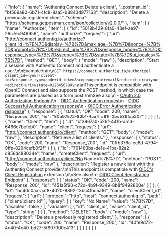 {
  "info": {
    "name": "Authentiq Connect Delete a client",
    "_postman_id": "bf569a80-6b71-4fc8-8aa5-b8843d977163",
    "description": "Delete a previously registered client.",
    "schema": "https://schema.getpostman.com/json/collection/v2.0.0/"
  },
  "item": [
    {
      "name": "Authorize",
      "item": [
        {
          "id": "5019b429-8fa0-43ef-ae97-29c7ec949959",
          "name": "authorize",
          "request": {
            "url": "http://connect.authentiq.io/authorize?client_id=%7B%7D&display=%7B%7D&max_age=%7B%7D&nonce=%7B%7D&prompt=%7B%7D&redirect_uri=%7B%7D&response_mode=%7B%7D&response_type=%7B%7D&scope=%7B%7D&state=%7B%7D&ui_locales=%7B%7D",
            "method": "GET",
            "body": {
              "mode": "raw"
            },
            "description": "Start a session with Authentiq Connect and authenticate a user.\n\nExample:\n\n```\nGET https://connect.authentiq.io/authorize?client_id=<your-client-id>&response_type=code+id_token&scope=openid+email&redirect_uri=<your-redirect-uri>&state=0123456789\n```\n\nThis endpoint is compatible with OpenID Connect and also supports the POST method, in which case the parameters are passed as a form post.\n\nSee also:\n  - [OAuth 2.0 Authorization Endpoint](http://tools.ietf.org/html/rfc6749#section-3.1)\n  - [OIDC Authentication request](http://openid.net/specs/openid-connect-core-1_0.html#AuthRequest)\n  - [OIDC Successful Authentication response](http://openid.net/specs/openid-connect-core-1_0.html#AuthResponse)\n  - [OIDC Error Authentication response](http://openid.net/specs/openid-connect-core-1_0.html#AuthError)"
          },
          "response": [
            {
              "status": "OK",
              "code": 200,
              "name": "Response_200",
              "id": "80a97572-82b1-4aa4-a81f-0bc539faa207"
            }
          ]
        }
      ]
    },
    {
      "name": "Client",
      "item": [
        {
          "id": "cf3967a0-526f-441b-aa1d-6466c7befeb0",
          "name": "client",
          "request": {
            "url": "http://connect.authentiq.io/client",
            "method": "GET",
            "body": {
              "mode": "raw"
            },
            "description": "Retrieve a list of clients."
          },
          "response": [
            {
              "status": "OK",
              "code": 200,
              "name": "Response_200",
              "id": "0ffb376a-ec8d-4794-9ffe-8294cefb0f2f"
            }
          ]
        },
        {
          "id": "761483ba-de1e-41ba-82a2-c856dc88034e",
          "name": "createClient",
          "request": {
            "url": "http://connect.authentiq.io/client?No Name=%7B%7D",
            "method": "POST",
            "body": {
              "mode": "raw"
            },
            "description": "Register a new client with this Authentiq Connect provider.\n\nThis endpoint is compatible with [OIDC's Client Registration](http://openid.net/specs/openid-connect-registration-1_0.html) extension.\n\nSee also:\n- [OIDC Client Registration Endpoint](http://openid.net/specs/openid-connect-registration-1_0.html#ClientRegistration)"
          },
          "response": [
            {
              "status": "OK",
              "code": 200,
              "name": "Response_200",
              "id": "451a5f90-c72d-4b9f-9349-8b8f9492800e"
            }
          ]
        },
        {
          "id": "bc40c0aa-aaf8-4020-8892-f3bc4fbc5a16",
          "name": "clientClient_id",
          "request": {
            "url": {
              "protocol": "http",
              "host": "connect.authentiq.io",
              "path": [
                "client/:client_id"
              ],
              "query": [
                {
                  "key": "No Name",
                  "value": "%7B%7D",
                  "disabled": false
                }
              ],
              "variable": [
                {
                  "id": "client_id",
                  "value": "client_id",
                  "type": "string"
                }
              ]
            },
            "method": "DELETE",
            "body": {
              "mode": "raw"
            },
            "description": "Delete a previously registered client."
          },
          "response": [
            {
              "status": "OK",
              "code": 200,
              "name": "Response_200",
              "id": "40fe9d72-4c40-4e40-bd27-5f907000c413"
            }
          ]
        }
      ]
    }
  ]
}